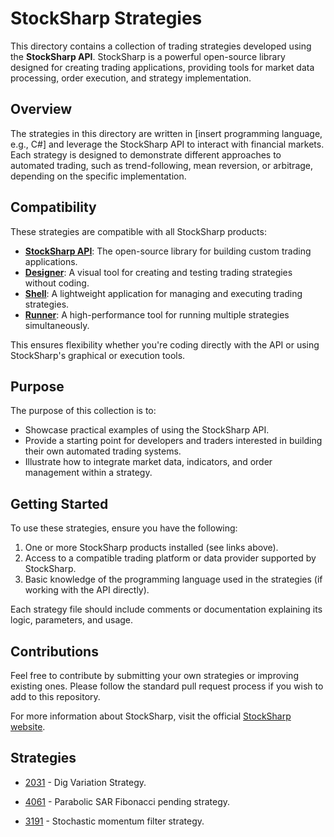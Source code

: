 # StockSharp Strategies

This directory contains a collection of trading strategies developed using the **StockSharp API**. StockSharp is a powerful open-source library designed for creating trading applications, providing tools for market data processing, order execution, and strategy implementation.

## Overview

The strategies in this directory are written in [insert programming language, e.g., C#] and leverage the StockSharp API to interact with financial markets. Each strategy is designed to demonstrate different approaches to automated trading, such as trend-following, mean reversion, or arbitrage, depending on the specific implementation.

## Compatibility

These strategies are compatible with all StockSharp products:
- **[StockSharp API](https://github.com/StockSharp/StockSharp)**: The open-source library for building custom trading applications.
- **[Designer](https://stocksharp.com/store/designer/)**: A visual tool for creating and testing trading strategies without coding.
- **[Shell](https://stocksharp.com/store/shell/)**: A lightweight application for managing and executing trading strategies.
- **[Runner](https://stocksharp.com/store/runner/)**: A high-performance tool for running multiple strategies simultaneously.

This ensures flexibility whether you're coding directly with the API or using StockSharp's graphical or execution tools.

## Purpose

The purpose of this collection is to:
- Showcase practical examples of using the StockSharp API.
- Provide a starting point for developers and traders interested in building their own automated trading systems.
- Illustrate how to integrate market data, indicators, and order management within a strategy.

## Getting Started

To use these strategies, ensure you have the following:
1. One or more StockSharp products installed (see links above).
2. Access to a compatible trading platform or data provider supported by StockSharp.
3. Basic knowledge of the programming language used in the strategies (if working with the API directly).

Each strategy file should include comments or documentation explaining its logic, parameters, and usage.

## Contributions

Feel free to contribute by submitting your own strategies or improving existing ones. Please follow the standard pull request process if you wish to add to this repository.

For more information about StockSharp, visit the official [StockSharp website](https://stocksharp.com/).
## Strategies

- [2031](2031/README.md) - Dig Variation Strategy.

- [4061](4061_Parabolic_SAR_Fibo_Limits/README.md) - Parabolic SAR Fibonacci pending strategy.

- [3191](3191_Stochastic_Momentum_Filter/README.md) - Stochastic momentum filter strategy.
